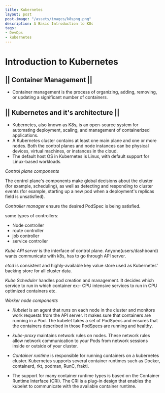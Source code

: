 ```yaml
---
title: Kubernetes
layout: post
post-image: "/assets/images/k8spng.png"
description: A Basic Introduction to K8s
tags:
- DevOps
- kubernetes
---
```


# Introduction to Kubernetes

## || Container Management ||
* Container management is the process of organizing, adding, removing, or updating a significant number of containers.
## || Kubernetes and  it's architecture ||
* Kubernetes, also known as K8s, is an open-source system for automating deployment, scaling, and management of containerized applications.
* A Kubernetes cluster contains at least one main plane and one or more nodes. Both the control planes and node instances can be physical devices, virtual machines, or instances in the cloud.
* The default host OS in Kubernetes is Linux, with default support for Linux-based workloads.

*Control plane components*

The control plane's components make global decisions about the cluster (for example, scheduling), as well as detecting and responding to cluster events (for example, starting up a new pod when a deployment's replicas field is unsatisfied).

*Controller manager* ensure the desired PodSpec is being satisfied.

some types of controllers:
* Node controller
* route controller
* job controller
* service controller

*Kube API server* is the interface of control plane. Anyone(users/dashboard) wants communicate with k8s, has to go through API server.

*etcd* is consistent and highly-available key value store used as Kubernetes' backing store for all cluster data.

*Kube Scheduler* handles pod creation and management. It decides which service to run in which container ex:- CPU intensive services to run in CPU optimized containers etc.

*Worker node components*

* *Kubelet* is an agent that runs on each node in the cluster and monitors work requests from the API server. It makes sure that containers are running in a Pod. The kubelet takes a set of PodSpecs and ensures that the containers described in those PodSpecs are running and healthy.

* *kube-proxy* maintains network rules on nodes. These network rules allow network communication to your Pods from network sessions inside or outside of your cluster.

* *Container runtime* is responsible for running containers on a kubernetes cluster. Kubernetes supports several container runtimes such as Docker, containerd, rkt, podman, RunC, frakti.
* The support for many container runtime types is based on the Container Runtime Interface (CRI). The CRI is a plug-in design that enables the kubelet to communicate with the available container runtime.
